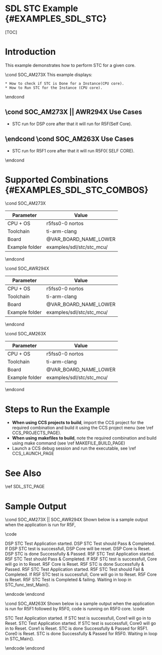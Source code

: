 # SDL STC Example {#EXAMPLES_SDL_STC}

[TOC]

# Introduction

This example demonstrates how to perform STC for a given core.


\cond SOC_AM273X
This example displays:

    * How to check if STC is Done for a Instance(CPU core).
    * How to Run STC for the Instance (CPU core).

\endcond


\cond SOC_AM273X || AWR294X
Use Cases
---------
* STC run for DSP core after that it will run for R5F(Self Core).

\endcond
\cond SOC_AM263X
Use Cases
---------
* STC run for R5F1 core after that it will run R5F0( SELF CORE).

\endcond

# Supported Combinations {#EXAMPLES_SDL_STC_COMBOS}


\cond SOC_AM273X

 Parameter      | Value
 ---------------|-----------
 CPU + OS       | r5fss0-0 nortos
 Toolchain      | ti-arm-clang
 Board          | @VAR_BOARD_NAME_LOWER
 Example folder | examples/sdl/stc/stc_mcu/

\endcond

\cond SOC_AWR294X

 Parameter      | Value
 ---------------|-----------
 CPU + OS       | r5fss0-0 nortos
 Toolchain      | ti-arm-clang
 Board          | @VAR_BOARD_NAME_LOWER
 Example folder | examples/sdl/stc/stc_mcu/

\endcond

\cond SOC_AM263X

 Parameter      | Value
 ---------------|-----------
 CPU + OS       | r5fss0-0 nortos
 Toolchain      | ti-arm-clang
 Board          | @VAR_BOARD_NAME_LOWER
 Example folder | examples/sdl/stc/stc_mcu/

\endcond

# Steps to Run the Example

- **When using CCS projects to build**, import the CCS project for the required combination
  and build it using the CCS project menu (see \ref CCS_PROJECTS_PAGE).
- **When using makefiles to build**, note the required combination and build using
  make command (see \ref MAKEFILE_BUILD_PAGE)
- Launch a CCS debug session and run the executable, see \ref CCS_LAUNCH_PAGE

# See Also

\ref SDL_STC_PAGE

# Sample Output

\cond SOC_AM273X || SOC_AWR294X
Shown below is a sample output when the application is run for R5F,

\code

DSP STC Test Application started.
DSP STC Test should Pass & Completed.
If DSP STC test is successfull, DSP Core will be reset.
DSP Core is Reset.
DSP STC is done Successfully & Passed.
R5F STC Test Application started.
R5F STC Test should Pass & Completed.
If R5F STC test is successfull, Core will go in to Reset.
R5F Core is Reset.
R5F STC is done Successfully & Passed.
R5F STC Test Application started.
R5F STC Test should Fail & Completed.
If R5F STC test is successfull, Core will go in to Reset.
R5F Core is Reset.
R5F STC Test is Completed & failing.
Waiting in loop in STC_func_test_Main().

\endcode
\endcond

\cond SOC_AM263X
Shown below is a sample output when the application is run for R5F1 followed by R5F0,
code is running on  R5F0 core.
\code

STC Test Application started.
If STC test is successfull, Core1 will go in to Reset.
STC Test Application started.
If STC test is successfull, Core0 will go in to Reset.
Core1 is Reset.
STC is done Successfully & Passed for R5F1.
Core0 is Reset.
STC is done Successfully & Passed for R5F0.
Waiting in loop in STC_Main().

\endcode
\endcond